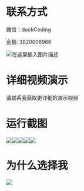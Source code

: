 # 联系方式

微信：duckCoding

企鹅: 3820006966

![在这里插入图片描述](http://upload.cxycsx.vip/91ab4bcb4f2c4c6db86365bb6d6e9c62.jpeg)

# 详细视频演示

请联系我获取更详细的演示视频

# 运行截图

![](http://www.bysj52.com/uploadfile/ueditor/image/202306/%E6%AF%95%E8%AE%BEssm019%E7%A4%BE%E5%8C%BA%E6%96%87%E5%8C%96%E5%AE%A3%E4%BC%A0%E7%BD%91%E7%AB%99+jsp%E6%AF%95%E4%B8%9A%E8%AE%BE%E8%AE%A1/2.png)![](http://www.bysj52.com/uploadfile/ueditor/image/202306/%E6%AF%95%E8%AE%BEssm019%E7%A4%BE%E5%8C%BA%E6%96%87%E5%8C%96%E5%AE%A3%E4%BC%A0%E7%BD%91%E7%AB%99+jsp%E6%AF%95%E4%B8%9A%E8%AE%BE%E8%AE%A1/4.png)![](http://www.bysj52.com/uploadfile/ueditor/image/202306/%E6%AF%95%E8%AE%BEssm019%E7%A4%BE%E5%8C%BA%E6%96%87%E5%8C%96%E5%AE%A3%E4%BC%A0%E7%BD%91%E7%AB%99+jsp%E6%AF%95%E4%B8%9A%E8%AE%BE%E8%AE%A1/3.png)![](http://www.bysj52.com/uploadfile/ueditor/image/202306/%E6%AF%95%E8%AE%BEssm019%E7%A4%BE%E5%8C%BA%E6%96%87%E5%8C%96%E5%AE%A3%E4%BC%A0%E7%BD%91%E7%AB%99+jsp%E6%AF%95%E4%B8%9A%E8%AE%BE%E8%AE%A1/1.png)![](http://www.bysj52.com/uploadfile/ueditor/image/202306/%E6%AF%95%E8%AE%BEssm019%E7%A4%BE%E5%8C%BA%E6%96%87%E5%8C%96%E5%AE%A3%E4%BC%A0%E7%BD%91%E7%AB%99+jsp%E6%AF%95%E4%B8%9A%E8%AE%BE%E8%AE%A1/5.png)

# 为什么选择我

![](http://upload.cxycsx.vip/%E7%A8%8B%E5%BA%8F%E8%AE%BE%E8%AE%A1.png)

